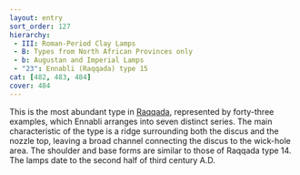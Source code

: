 ```yaml
---
layout: entry
sort_order: 127
hierarchy:
 - III: Roman-Period Clay Lamps
 - B: Types from North African Provinces only
 - b: Augustan and Imperial Lamps
 - "23": Ennabli (Raqqada) type 15
cat: [482, 483, 484]
cover: 484
---
```


This is the most abundant type in <a href='../../map/#loc_8697603'>Raqqada</a>, represented by forty-three examples, which Ennabli arranges into seven distinct series. The main characteristic of the type is a ridge surrounding both the discus and the nozzle top, leaving a broad channel connecting the discus to the wick-hole area. The shoulder and base forms are similar to those of Raqqada type 14. The lamps date to the second half of third century A.D.
